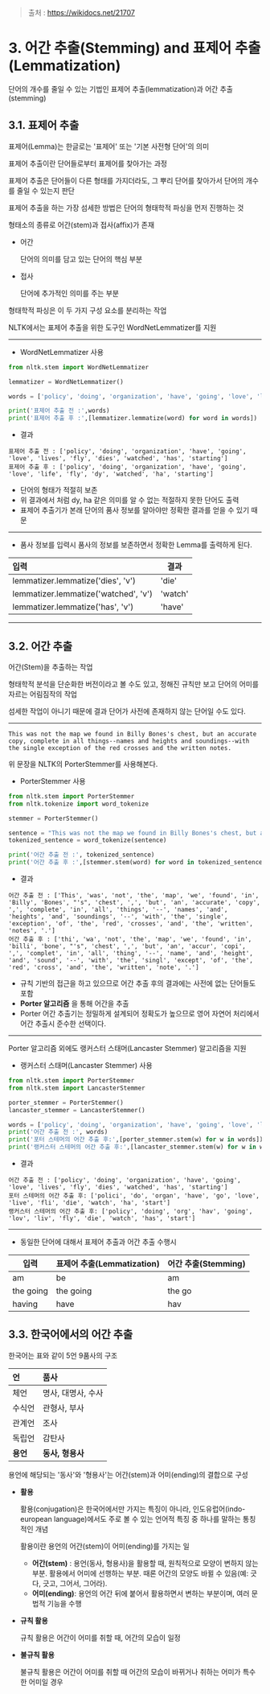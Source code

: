 > 출처 : https://wikidocs.net/21707



# 3. 어간 추출(Stemming) and 표제어 추출(Lemmatization)

단어의 개수를 줄일 수 있는 기법인 표제어 추출(lemmatization)과 어간 추출(stemming)



## 3.1. 표제어 추출

표제어(Lemma)는 한글로는 '표제어' 또는 '기본 사전형 단어'의 의미

표제어 추출이란 단어들로부터 표제어를 찾아가는 과정

표제어 추출은 단어들이 다른 형태를 가지더라도, 그 뿌리 단어를 찾아가서 단어의 개수를 줄일 수 있는지 판단



표제어 추출을 하는 가장 섬세한 방법은 단어의 형태학적 파싱을 먼저 진행하는 것

형태소의 종류로 어간(stem)과 접사(affix)가 존재

* 어간

  단어의 의미를 담고 있는 단어의 핵심 부분

* 접사

  단어에 추가적인 의미를 주는 부분

형태학적 파싱은 이 두 가지 구성 요소를 분리하는 작업



NLTK에서는 표제어 추출을 위한 도구인 WordNetLemmatizer를 지원

---

* WordNetLemmatizer 사용

```python
from nltk.stem import WordNetLemmatizer

lemmatizer = WordNetLemmatizer()

words = ['policy', 'doing', 'organization', 'have', 'going', 'love', 'lives', 'fly', 'dies', 'watched', 'has', 'starting']

print('표제어 추출 전 :',words)
print('표제어 추출 후 :',[lemmatizer.lemmatize(word) for word in words])
```

* 결과

```
표제어 추출 전 : ['policy', 'doing', 'organization', 'have', 'going', 'love', 'lives', 'fly', 'dies', 'watched', 'has', 'starting']
표제어 추출 후 : ['policy', 'doing', 'organization', 'have', 'going', 'love', 'life', 'fly', 'dy', 'watched', 'ha', 'starting']
```

* 단어의 형태가 적절히 보존
* 위 결과에서 처럼 dy, ha 같은 의미를 알 수 없는 적절하지 못한 단어도 출력
* 표제어 추출기가 본래 단어의 품사 정보를 알아야만 정확한 결과를 얻을 수 있기 때문

---

* 품사 정보를 입력시 품사의 정보를 보존하면서 정확한 Lemma를 출력하게 된다.

| 입력                                 | 결과    |
| :----------------------------------- | ------- |
| lemmatizer.lemmatize('dies', 'v')    | 'die'   |
| lemmatizer.lemmatize('watched', 'v') | 'watch' |
| lemmatizer.lemmatize('has', 'v')     | 'have'  |

---



## 3.2. 어간 추출

어간(Stem)을 추출하는 작업

형태학적 분석을 단순화한 버전이라고 볼 수도 있고, 정해진 규칙만 보고 단어의 어미를 자르는 어림짐작의 작업

섬세한 작업이 아니기 때문에 결과 단어가 사전에 존재하지 않는 단어일 수도 있다.

---

```
This was not the map we found in Billy Bones's chest, but an accurate copy, complete in all things--names and heights and soundings--with the single exception of the red crosses and the written notes.
```

위 문장을 NLTK의 PorterStemmer를 사용해본다.

* PorterStemmer 사용

```python
from nltk.stem import PorterStemmer
from nltk.tokenize import word_tokenize

stemmer = PorterStemmer()

sentence = "This was not the map we found in Billy Bones's chest, but an accurate copy, complete in all things--names and heights and soundings--with the single exception of the red crosses and the written notes."
tokenized_sentence = word_tokenize(sentence)

print('어간 추출 전 :', tokenized_sentence)
print('어간 추출 후 :',[stemmer.stem(word) for word in tokenized_sentence])
```

* 결과

```
어간 추출 전 : ['This', 'was', 'not', 'the', 'map', 'we', 'found', 'in', 'Billy', 'Bones', "'s", 'chest', ',', 'but', 'an', 'accurate', 'copy', ',', 'complete', 'in', 'all', 'things', '--', 'names', 'and', 'heights', 'and', 'soundings', '--', 'with', 'the', 'single', 'exception', 'of', 'the', 'red', 'crosses', 'and', 'the', 'written', 'notes', '.']
어간 추출 후 : ['thi', 'wa', 'not', 'the', 'map', 'we', 'found', 'in', 'billi', 'bone', "'s", 'chest', ',', 'but', 'an', 'accur', 'copi', ',', 'complet', 'in', 'all', 'thing', '--', 'name', 'and', 'height', 'and', 'sound', '--', 'with', 'the', 'singl', 'except', 'of', 'the', 'red', 'cross', 'and', 'the', 'written', 'note', '.']
```

* 규칙 기반의 접근을 하고 있으므로 어간 추출 후의 결과에는 사전에 없는 단어들도 포함
* **Porter 알고리즘** 을 통해 어간을 추출
* Porter 어간 추출기는 정밀하게 설계되어 정확도가 높으므로 영어 자연어 처리에서 어간 추출시 준수한 선택이다.

---

Porter 알고리즘 외에도 랭커스터 스태머(Lancaster Stemmer) 알고리즘을 지원

* 랭커스터 스태머(Lancaster Stemmer) 사용

```python
from nltk.stem import PorterStemmer
from nltk.stem import LancasterStemmer

porter_stemmer = PorterStemmer()
lancaster_stemmer = LancasterStemmer()

words = ['policy', 'doing', 'organization', 'have', 'going', 'love', 'lives', 'fly', 'dies', 'watched', 'has', 'starting']
print('어간 추출 전 :', words)
print('포터 스테머의 어간 추출 후:',[porter_stemmer.stem(w) for w in words])
print('랭커스터 스테머의 어간 추출 후:',[lancaster_stemmer.stem(w) for w in words])
```

* 결과

```
어간 추출 전 : ['policy', 'doing', 'organization', 'have', 'going', 'love', 'lives', 'fly', 'dies', 'watched', 'has', 'starting']
포터 스테머의 어간 추출 후: ['polici', 'do', 'organ', 'have', 'go', 'love', 'live', 'fli', 'die', 'watch', 'ha', 'start']
랭커스터 스테머의 어간 추출 후: ['policy', 'doing', 'org', 'hav', 'going', 'lov', 'liv', 'fly', 'die', 'watch', 'has', 'start']
```

---

* 동일한 단어에 대해서 표제어 추출과 어간 추출 수행시

| 입력      | 표제어 추출(**Lemmatization**) | 어간 추출(**Stemming**) |
| --------- | ------------------------------ | ----------------------- |
| am        | be                             | am                      |
| the going | the going                      | the go                  |
| having    | have                           | hav                     |



## 3.3. 한국어에서의 어간 추출

한국어는 표와 같이 5언 9품사의 구조

| 언       | 품사               |
| :------- | :----------------- |
| 체언     | 명사, 대명사, 수사 |
| 수식언   | 관형사, 부사       |
| 관계언   | 조사               |
| 독립언   | 감탄사             |
| **용언** | **동사, 형용사**   |

용언에 해당되는 '동사'와 '형용사'는 어간(stem)과 어미(ending)의 결합으로 구성

* **활용**

  활용(conjugation)은 한국어에서만 가지는 특징이 아니라, 인도유럽어(indo-european language)에서도 주로 볼 수 있는 언어적 특징 중 하나를 말하는 통칭적인 개념

  활용이란 용언의 어간(stem)이 어미(ending)를 가지는 일

  * **어간(stem)** : 용언(동사, 형용사)을 활용할 때, 원칙적으로 모양이 변하지 않는 부분. 활용에서 어미에 선행하는 부분. 때론 어간의 모양도 바뀔 수 있음(예: 긋다, 긋고, 그어서, 그어라).
  * **어미(ending)**: 용언의 어간 뒤에 붙어서 활용하면서 변하는 부분이며, 여러 문법적 기능을 수행

  

* **규칙 활용**

  규칙 활용은 어간이 어미를 취할 때, 어간의 모습이 일정

* **불규칙 활용**

  불규칙 활용은 어간이 어미를 취할 때 어간의 모습이 바뀌거나 취하는 어미가 특수한 어미일 경우